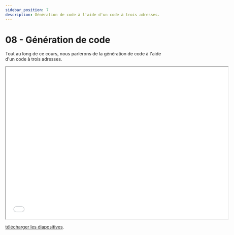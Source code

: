 ```yaml
---
sidebar_position: 7
description: Génération de code à l'aide d'un code à trois adresses.
---
```


# 08 - Génération de code


Tout au long de ce cours, nous parlerons de la génération de code à l'aide d'un code à trois adresses.

<iframe src="/cours/alf_8.pdf" loading="lazy" width="700" height="480">
    Impossible d'afficher le fichier pdf
</iframe>

<a href="/cours/alf_8.pdf">télécharger les diapositives</a>.
